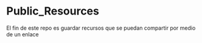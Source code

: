 # Public_Resources
El fin de este repo es guardar recursos que se puedan compartir por medio de un enlace

